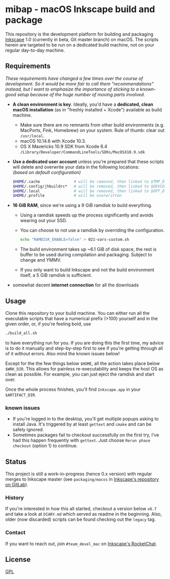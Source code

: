 # mibap - macOS Inkscape build and package

This repository is the development platform for building and packaging [Inkscape](https://inkscape.org) 1.0 (currently in beta, Git master branch) on macOS. The scripts herein are targeted to be run on a dedicated build machine, not on your regular day-to-day machine.

## Requirements

_These requirements have changed a few times over the course of development. So it would be more fair to call them "recommendations" instead, but I want to emphasize the importance of sticking to a known-good setup because of the huge number of moving parts involved._

- __A clean environment is key__. Ideally, you'd have a __dedicated, clean macOS installation__ (as in "freshly installed + Xcode") available as build machine.
  - Make sure there are no remnants from other build environments (e.g. MacPorts, Fink, Homebrew) on your system. Rule of thumb: clear out `/usr/local`.
  - macOS 10.14.6 with Xcode 10.3.
  - OS X Mavericks 10.9 SDK from Xcode 6.4
    `/Library/Developer/CommandLineTools/SDKs/MacOSX10.9.sdk`

- __Use a dedicated user account__ unless you're prepared that these scripts will delete and overwrite your data in the following locations:  
_(based on default configuration)_

    ```bash
    $HOME/.cache               # will be removed, then linked to $TMP_DIR
    $HOME/.config/jhbuildrc*   # will be removed, then linked to $DEVCONFIG
    $HOME/.local               # will be removed, then linked to $OPT_DIR
    $HOME/.profile             # will be overwritten
    ```

- __16 GiB RAM__, since we're using a 9 GiB ramdisk to build everything.
  - Using a ramdisk speeds up the process significantly and avoids wearing out your SSD.
  - You can choose to not use a ramdisk by overriding the configuration.

    ```bash
    echo "RAMDISK_ENABLE=false" > 021-vars-custom.sh
    ```

  - The build environment takes up ~6.1 GiB of disk space, the rest is buffer to be used during compilation and packaging. Subject to change and YMMV.

  - If you only want to build Inkscape and not the build environment itself, a 5 GiB ramdisk is sufficient.

- somewhat decent __internet connection__ for all the downloads

## Usage

Clone this repository to your build machine. You can either run all the executable scripts that have a numerical prefix (>100) yourself and in the given order, or, if you're feeling bold, use

```bash
./build_all.sh
```

to have everything run for you. If you are doing this the first time, my advice is to do it manually and step-by-step first to see if you're getting through all of it without errors. Also mind the known issues below!

Except for the the few things below `$HOME`, all the action takes place below `$WRK_DIR`. This allows for painless re-executability and keeps the host OS as clean as possible. For example, you can just eject the ramdisk and start over.

Once the whole process finishes, you'll find `Inkscape.app` in your `$ARTIFACT_DIR`.

### known issues

- If you're logged in to the desktop, you'll get multiple popups asking to install Java. It's triggered by at least `gettext` and `cmake` and can be safely ignored.
- Sometimes packages fail to checkout successfully on the first try, I've had this happen frequently with `gettext`. Just choose `Rerun phase checkout` (option 1) to continue.

## Status

This project is still a work-in-progress (hence 0.x version) with regular merges to Inkscape master (see `packaging/macos` in [Inkscape's repository on GitLab](https://gitlab.com/inkscape/inkscape)).

### History

If you're interested in how this all started, checkout a version below `v0.7` and take a look at `DIARY.md` which served as readme in the beginning. Also, older (now discarded) scripts can be found checking out the `legacy` tag.

### Contact

If you want to reach out, join `#team_devel_mac` on [Inkscape's RocketChat](https://chat.inkscape.org/).

## License

[GPL](LICENSE)
